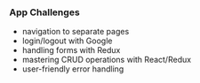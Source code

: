 ### App Challenges
- navigation to separate pages
- login/logout with Google
- handling forms with Redux
- mastering CRUD operations with React/Redux
- user-friendly error handling

